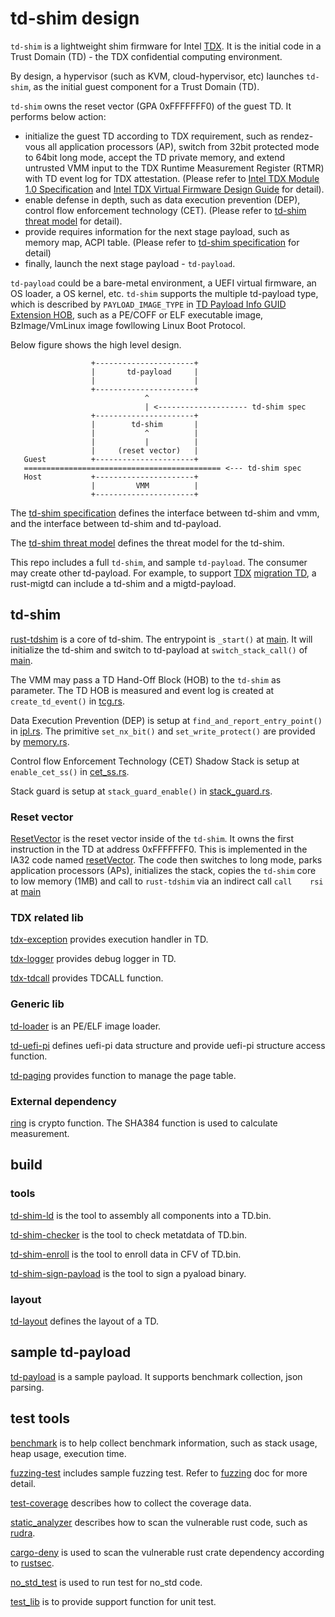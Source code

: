 # td-shim design

`td-shim` is a lightweight shim firmware for Intel [TDX](https://www.intel.com/content/www/us/en/developer/articles/technical/intel-trust-domain-extensions.html). It is the initial code in a Trust Domain (TD) - the TDX confidential computing environment.

By design, a hypervisor (such as KVM, cloud-hypervisor, etc) launches `td-shim`, as the initial guest component for a Trust Domain (TD).

`td-shim` owns the reset vector (GPA 0xFFFFFFF0) of the guest TD. It performs below action:
 * initialize the guest TD according to TDX requirement, such as rendez-vous all application processors (AP), switch from 32bit protected mode to 64bit long mode, accept the TD private memory, and extend untrusted VMM input to the TDX Runtime Measurement Register (RTMR) with TD event log for TDX attestation. (Please refer to [Intel TDX Module 1.0 Specification](https://www.intel.com/content/dam/develop/external/us/en/documents/tdx-module-1.0-public-spec-v0.931.pdf) and [Intel TDX Virtual Firmware Design Guide](https://www.intel.com/content/dam/develop/external/us/en/documents/tdx-virtual-firmware-design-guide-rev-1.01.pdf) for detail).
 * enable defense in depth, such as data execution prevention (DEP), control flow enforcement technology (CET). (Please refer to [td-shim threat model](threat_model.md) for detail).
 * provide requires information for the next stage payload, such as memory map, ACPI table. (Please refer to [td-shim specification](tdshim_spec.md) for detail)
 * finally, launch the next stage payload - `td-payload`.

`td-payload` could be a bare-metal environment, a UEFI virtual firmware, an OS loader, a OS kernel, etc. `td-shim` supports the multiple td-payload type, which is described by `PAYLOAD_IMAGE_TYPE` in [TD Payload Info GUID Extension HOB](tdshim_spec.md#td-payload-info-guid-extension-hob), such as a PE/COFF or ELF executable image, BzImage/VmLinux image fowllowing Linux Boot Protocol.

Below figure shows the high level design.

   ```
                     +----------------------+
                     |       td-payload     |
                     |                      |
                     +----------------------+
                                 ^
                                 | <-------------------- td-shim spec
                     +----------------------+
                     |        td-shim       |
                     |           ^          |
                     |           |          |
                     |     (reset vector)   |
      Guest          +----------------------+
      ============================================ <--- td-shim spec
      Host           +----------------------+
                     |         VMM          |
                     +----------------------+

   ```

The [td-shim specification](tdshim_spec.md) defines the interface between td-shim and vmm, and the interface between td-shim and td-payload.

The [td-shim threat model](threat_model.md) defines the threat model for the td-shim.

This repo includes a full `td-shim`, and sample `td-payload`. The consumer may create other td-payload. For example, to support [TDX](https://www.intel.com/content/www/us/en/developer/articles/technical/intel-trust-domain-extensions.html) [migration TD](https://www.intel.com/content/dam/develop/external/us/en/documents/tdx-migration-td-design-guide-348987-001.pdf), a rust-migtd can include a td-shim and a migtd-payload.

## td-shim

[rust-tdshim](../td-shim) is a core of td-shim. The entrypoint is `_start()` at [main](../td-shim/src/bin/td-shim/main.rs). It will initialize the td-shim and switch to td-payload at `switch_stack_call()` of [main](../td-shim/src/bin/td-shim/main.rs).

The VMM may pass a TD Hand-Off Block (HOB) to the `td-shim` as parameter. The TD HOB is measured and event log is created at `create_td_event()` in [tcg.rs](../td-shim/src/tcg.rs).

Data Execution Prevention (DEP) is setup at `find_and_report_entry_point()` in [ipl.rs](../td-shim/src/ipl.rs). The primitive `set_nx_bit()` and `set_write_protect()` are provided by [memory.rs](../td-shim/src/memory.rs).

Control flow Enforcement Technology (CET) Shadow Stack is setup at `enable_cet_ss()` in [cet_ss.rs](../td-shim/src/bin/td-shim/cet_ss.rs).

Stack guard is setup at `stack_guard_enable()` in [stack_guard.rs](../td-shim/src/stack_guard.rs).

### Reset vector

[ResetVector](../td-shim/ResetVector) is the reset vector inside of the `td-shim`. It owns the first instruction in the TD at address 0xFFFFFFF0. This is implemented in the IA32 code named [resetVector](../td-shim/ResetVector/Ia32/ResetVectorVtf0.asm). The code then switches to long mode, parks application processors (APs), initializes the stack, copies the `td-shim` core to low memory (1MB) and call to `rust-tdshim` via an indirect call `call    rsi` at [main](../td-shim/ResetVector/Main.asm)

### TDX related lib

[tdx-exception](../td-exception) provides execution handler in TD.

[tdx-logger](../td-logger) provides debug logger in TD.

[tdx-tdcall](../td-logger) provides TDCALL function.

### Generic lib

[td-loader](../td-loader) is an PE/ELF image loader.

[td-uefi-pi](../td-uefi-pi) defines uefi-pi data structure and provide uefi-pi structure access function.

[td-paging](../td-paging) provides function to manage the page table.

### External dependency

[ring](../library/ring/) is crypto function. The SHA384 function is used to calculate measurement.

## build

### tools

[td-shim-ld](../td-shim-tools/src/bin/td-shim-ld) is the tool to assembly all components into a TD.bin.

[td-shim-checker](../td-shim-tools/src/bin/td-shim-checker) is the tool to check metatdata of TD.bin.

[td-shim-enroll](../td-shim-tools/src/bin/td-shim-enroll) is the tool to enroll data in CFV of TD.bin.

[td-shim-sign-payload](../td-shim-tools/src/bin/td-shim-sign-payload) is the tool to sign a pyaload binary.

### layout

[td-layout](../td-layout) defines the layout of a TD.

## sample td-payload

[td-payload](../td-payload) is a sample payload. It supports benchmark collection, json parsing.

## test tools

[benchmark](../devtools/td-benchmark) is to help collect benchmark information, such as stack usage, heap usage, execution time.

[fuzzing-test](../fuzzing) includes sample fuzzing test. Refer to [fuzzing](doc/fuzzing.md) doc for more detail.

[test-coverage](doc/unit_test_coverage.md) describes how to collect the coverage data.

[static_analyzer](doc/static_analyzer.md) describes how to scan the vulnerable rust code, such as [rudra](https://github.com/sslab-gatech/Rudra).

[cargo-deny](../.github/workflows/deny.yml) is used to scan the vulnerable rust crate dependency according to [rustsec](https://rustsec.org/).

[no_std_test](../no_std_test) is used to run test for no_std code.

[test_lib](../test_lib) is to provide support function for unit test.
